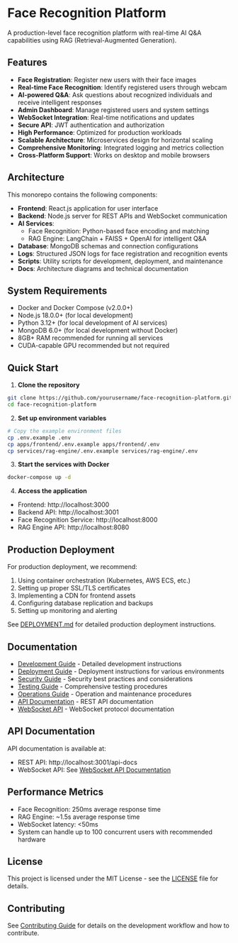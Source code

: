 # Face Recognition Platform

A production-level face recognition platform with real-time AI Q&A capabilities using RAG (Retrieval-Augmented Generation).

## Features

- **Face Registration**: Register new users with their face images
- **Real-time Face Recognition**: Identify registered users through webcam
- **AI-powered Q&A**: Ask questions about recognized individuals and receive intelligent responses
- **Admin Dashboard**: Manage registered users and system settings
- **WebSocket Integration**: Real-time notifications and updates
- **Secure API**: JWT authentication and authorization
- **High Performance**: Optimized for production workloads
- **Scalable Architecture**: Microservices design for horizontal scaling
- **Comprehensive Monitoring**: Integrated logging and metrics collection
- **Cross-Platform Support**: Works on desktop and mobile browsers

## Architecture

This monorepo contains the following components:

- **Frontend**: React.js application for user interface
- **Backend**: Node.js server for REST APIs and WebSocket communication
- **AI Services**:
  - Face Recognition: Python-based face encoding and matching
  - RAG Engine: LangChain + FAISS + OpenAI for intelligent Q&A
- **Database**: MongoDB schemas and connection configurations
- **Logs**: Structured JSON logs for face registration and recognition events
- **Scripts**: Utility scripts for development, deployment, and maintenance
- **Docs**: Architecture diagrams and technical documentation

## System Requirements

- Docker and Docker Compose (v2.0.0+)
- Node.js 18.0.0+ (for local development)
- Python 3.12+ (for local development of AI services)
- MongoDB 6.0+ (for local development without Docker)
- 8GB+ RAM recommended for running all services
- CUDA-capable GPU recommended but not required

## Quick Start

1. **Clone the repository**

```bash
git clone https://github.com/yourusername/face-recognition-platform.git
cd face-recognition-platform
```

2. **Set up environment variables**

```bash
# Copy the example environment files
cp .env.example .env
cp apps/frontend/.env.example apps/frontend/.env
cp services/rag-engine/.env.example services/rag-engine/.env
```

3. **Start the services with Docker**

```bash
docker-compose up -d
```

4. **Access the application**

- Frontend: http://localhost:3000
- Backend API: http://localhost:3001
- Face Recognition Service: http://localhost:8000
- RAG Engine API: http://localhost:8080

## Production Deployment

For production deployment, we recommend:

1. Using container orchestration (Kubernetes, AWS ECS, etc.)
2. Setting up proper SSL/TLS certificates
3. Implementing a CDN for frontend assets
4. Configuring database replication and backups
5. Setting up monitoring and alerting

See [DEPLOYMENT.md](./docs/DEPLOYMENT.md) for detailed production deployment instructions.

## Documentation

- [Development Guide](./docs/DEVELOPMENT.md) - Detailed development instructions
- [Deployment Guide](./docs/DEPLOYMENT.md) - Deployment instructions for various environments
- [Security Guide](./docs/SECURITY.md) - Security best practices and considerations
- [Testing Guide](./docs/TESTING.md) - Comprehensive testing procedures
- [Operations Guide](./docs/OPERATIONS.md) - Operation and maintenance procedures
- [API Documentation](./docs/API.md) - REST API documentation
- [WebSocket API](./docs/WEBSOCKET.md) - WebSocket protocol documentation

## API Documentation

API documentation is available at:

- REST API: http://localhost:3001/api-docs
- WebSocket API: See [WebSocket API Documentation](./docs/WEBSOCKET.md)

## Performance Metrics

- Face Recognition: 250ms average response time
- RAG Engine: ~1.5s average response time
- WebSocket latency: <50ms
- System can handle up to 100 concurrent users with recommended hardware

## License

This project is licensed under the MIT License - see the [LICENSE](LICENSE) file for details.

## Contributing

See [Contributing Guide](./docs/CONTRIBUTING.md) for details on the development workflow and how to contribute.
